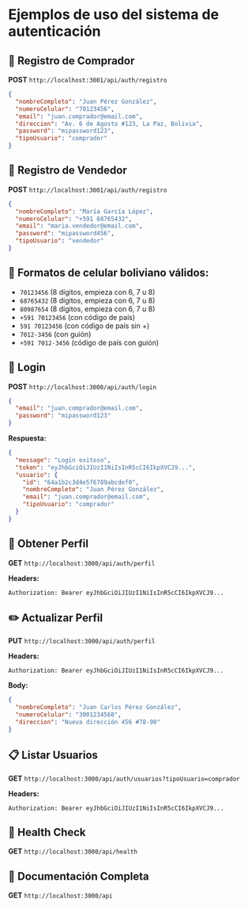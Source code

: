 # Ejemplos de uso del sistema de autenticación

## 🔐 Registro de Comprador

**POST** `http://localhost:3001/api/auth/registro`

```json
{
  "nombreCompleto": "Juan Pérez González",
  "numeroCelular": "70123456",
  "email": "juan.comprador@email.com",
  "direccion": "Av. 6 de Agosto #123, La Paz, Bolivia",
  "password": "mipassword123",
  "tipoUsuario": "comprador"
}
```

## 🏪 Registro de Vendedor

**POST** `http://localhost:3001/api/auth/registro`

```json
{
  "nombreCompleto": "María García López",
  "numeroCelular": "+591 68765432",
  "email": "maria.vendedor@email.com",
  "password": "mipassword456",
  "tipoUsuario": "vendedor"
}
```

## 📱 **Formatos de celular boliviano válidos:**

- `70123456` (8 dígitos, empieza con 6, 7 u 8)
- `68765432` (8 dígitos, empieza con 6, 7 u 8)
- `80987654` (8 dígitos, empieza con 6, 7 u 8)
- `+591 70123456` (con código de país)
- `591 70123456` (con código de país sin +)
- `7012-3456` (con guión)
- `+591 7012-3456` (código de país con guión)

## 🚪 Login

**POST** `http://localhost:3000/api/auth/login`

```json
{
  "email": "juan.comprador@email.com",
  "password": "mipassword123"
}
```

**Respuesta:**
```json
{
  "message": "Login exitoso",
  "token": "eyJhbGciOiJIUzI1NiIsInR5cCI6IkpXVCJ9...",
  "usuario": {
    "id": "64a1b2c3d4e5f6789abcdef0",
    "nombreCompleto": "Juan Pérez González",
    "email": "juan.comprador@email.com",
    "tipoUsuario": "comprador"
  }
}
```

## 👤 Obtener Perfil

**GET** `http://localhost:3000/api/auth/perfil`

**Headers:**
```
Authorization: Bearer eyJhbGciOiJIUzI1NiIsInR5cCI6IkpXVCJ9...
```

## ✏️ Actualizar Perfil

**PUT** `http://localhost:3000/api/auth/perfil`

**Headers:**
```
Authorization: Bearer eyJhbGciOiJIUzI1NiIsInR5cCI6IkpXVCJ9...
```

**Body:**
```json
{
  "nombreCompleto": "Juan Carlos Pérez González",
  "numeroCelular": "3001234568",
  "direccion": "Nueva dirección 456 #78-90"
}
```

## 📋 Listar Usuarios

**GET** `http://localhost:3000/api/auth/usuarios?tipoUsuario=comprador`

**Headers:**
```
Authorization: Bearer eyJhbGciOiJIUzI1NiIsInR5cCI6IkpXVCJ9...
```

## 🏥 Health Check

**GET** `http://localhost:3000/api/health`

## 📖 Documentación Completa

**GET** `http://localhost:3000/api`

